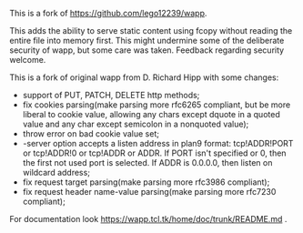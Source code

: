 This is a fork of https://github.com/lego12239/wapp.

 This adds the ability to serve static content using fcopy without reading the
 entire file into memory first.  This might undermine some of the deliberate 
 security of wapp, but some care was taken.  Feedback regarding security welcome.

This is a fork of original wapp from D. Richard Hipp with some changes:

- support of PUT, PATCH, DELETE http methods;
- fix cookies parsing(make parsing more rfc6265 compliant,
  but be more liberal to cookie value,
  allowing any chars except dquote in a quoted value and
  any char except semicolon in a nonquoted value);
- throw error on bad cookie value set;
- -server option accepts a listen address in plan9 format:
  tcp!ADDR!PORT or tcp!ADDR!0 or tcp!ADDR or ADDR.
  If PORT isn't specified or 0, then the first not used port is selected.
  If ADDR is 0.0.0.0, then listen on wildcard address;
- fix request target parsing(make parsing more rfc3986 compliant);
- fix request header name-value parsing(make parsing more rfc7230 compliant);

For documentation look https://wapp.tcl.tk/home/doc/trunk/README.md .
